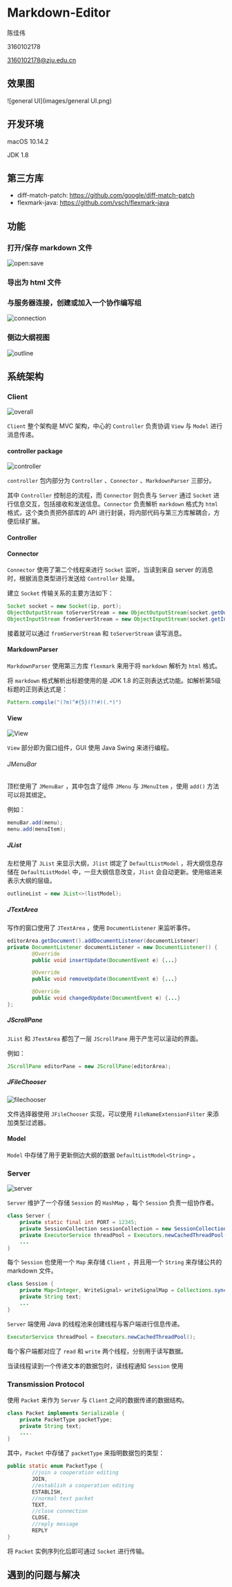 # Markdown-Editor

陈佳伟

3160102178

3160102178@zju.edu.cn

## 效果图

![general UI](images/general UI.png)

## 开发环境

macOS 10.14.2

JDK 1.8



## 第三方库

* diff-match-patch: https://github.com/google/diff-match-patch
* flexmark-java: https://github.com/vsch/flexmark-java

## 功能

### 打开/保存 markdown 文件

![open:save](images/open:save.png)



### 导出为 html 文件



### 与服务器连接，创建或加入一个协作编写组

![connection](images/connection.png)



### 侧边大纲视图

![outline](images/outline.png)

## 系统架构

### Client

![overall](images/overall.png)

`Client` 整个架构是 MVC 架构，中心的 `Controller` 负责协调 `View` 与 `Model` 进行消息传递。

#### controller package

![controller](images/controller.png)

`controller` 包内部分为 `Controller` 、`Connector` 、`MarkdownParser` 三部分。

其中 `Controller` 控制总的流程，而 `Connector` 则负责与 `Server` 通过 `Socket` 进行信息交互，包括接收和发送信息。`Connector` 负责解析 `markdown` 格式为 `html` 格式，这个类负责把外部库的 API 进行封装，将内部代码与第三方库解耦合，方便后续扩展。



#### Controller



#### Connector

`Connector` 使用了第二个线程来进行 `Socket` 监听，当读到来自 server 的消息时，根据消息类型进行发送给 `Controller` 处理。

建立 `Socket` 传输关系的主要方法如下：
```java
Socket socket = new Socket(ip, port);
ObjectOutputStream toServerStream = new ObjectOutputStream(socket.getOutputStream());
ObjectInputStream fromServerStream = new ObjectInputStream(socket.getInputStream());
```
接着就可以通过 `fromServerStream` 和 `toServerStream` 读写消息。



#### MarkdownParser

`MarkdownParser` 使用第三方库 `flexmark` 来用于将 `markdown`  解析为 `html` 格式。

将 `markdown` 格式解析出标题使用的是 JDK 1.8 的正则表达式功能。如解析第5级标题的正则表达式是：

```java
Pattern.compile("(?m)^#{5}(?!#)(.*)")
```



#### View

![View](images/View.png)

`View` 部分即为窗口组件，GUI 使用 Java Swing 来进行编程。

###### JMenuBar

顶栏使用了 `JMenuBar` ，其中包含了组件 `JMenu` 与 `JMenuItem` ，使用 `add()` 方法可以将其绑定。

例如：

```java
menuBar.add(menu);
menu.add(menuItem);
```



##### JList

左栏使用了 `JList` 来显示大纲，`Jlist` 绑定了 `DefaultListModel` ，将大纲信息存储在 `DefaultListModel` 中，一旦大纲信息改变，`Jlist` 会自动更新。使用缩进来表示大纲的层级。

```java
outlineList = new JList<>(listModel);
```



##### JTextArea

写作的窗口使用了 `JTextArea` ，使用 `DocumentListener` 来监听事件。

```java
editorArea.getDocument().addDocumentListener(documentListener)
private DocumentListener documentListener = new DocumentListener() {
        @Override
        public void insertUpdate(DocumentEvent e) {...}

        @Override
        public void removeUpdate(DocumentEvent e) {...}

        @Override
        public void changedUpdate(DocumentEvent e) {...}
};
```



##### JScrollPane

`JList` 和 `JTextArea` 都包了一层 `JScrollPane` 用于产生可以滚动的界面。

例如：

```java
JScrollPane editorPane = new JScrollPane(editorArea);
```



##### JFileChooser

![filechooser](images/filechooser.png)

文件选择器使用 `JFileChooser` 实现，可以使用 `FileNameExtensionFilter` 来添加类型过滤器。



#### Model

`Model` 中存储了用于更新侧边大纲的数据 `DefaultListModel<String>` 。

### Server

![server](images/server.png)

`Server` 维护了一个存储 `Session` 的 `HashMap` ，每个 `Session` 负责一组协作者。

```java
class Server {
    private static final int PORT = 12345;
    private SessionCollection sessionCollection = new SessionCollection();
    private ExecutorService threadPool = Executors.newCachedThreadPool();
    ...
}
```

每个 `Session` 也使用一个 `Map` 来存储 `Client` ，并且用一个 `String` 来存储公共的 markdown 文件。

```java
class Session {
    private Map<Integer, WriteSignal> writeSignalMap = Collections.synchronizedMap(new HashMap<>());
    private String text;
    ...
}
```

`Server` 端使用 Java 的线程池来创建线程与客户端进行信息传递。

```java
ExecutorService threadPool = Executors.newCachedThreadPool();
```

每个客户端都对应了 `read` 和 `write` 两个线程，分别用于读写数据。

当读线程读到一个传递文本的数据包时，读线程通知 `Session` 使用 

### Transmission Protocol

使用 `Packet` 来作为 `Server` 与 `Client` 之间的数据传递的数据结构。

```java
class Packet implements Serializable {
    private PacketType packetType;
    private String text;
	....
}
```

其中，`Packet` 中存储了 `packetType` 来指明数据包的类型：

```java
public static enum PacketType {
        //join a cooperation editing
        JOIN,
        //establish a cooperation editing
        ESTABLISH,
        //normal text packet
        TEXT,
        //close connection
        CLOSE,
        //reply message
        REPLY
}
```

将 `Packet` 实例序列化后即可通过 `Socket` 进行传输。



## 遇到的问题与解决

